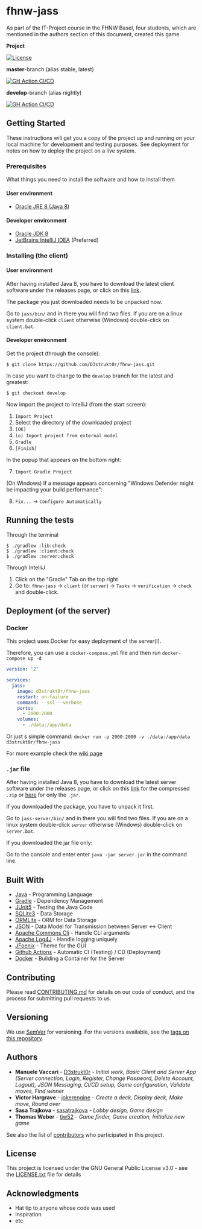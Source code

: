 # fhnw-jass

As part of the IT-Project course in the FHNW Basel, four students, which are mentioned in the authors section of this
document, created this game.

**Project**

[![License](https://img.shields.io/github/license/d3strukt0r/fhnw-jass)][license]

**master**-branch (alias stable, latest)

[![GH Action CI/CD](https://github.com/D3strukt0r/fhnw-jass/workflows/CI/CD/badge.svg?branch=master)][gh-action]

**develop**-branch (alias nightly)

[![GH Action CI/CD](https://github.com/D3strukt0r/fhnw-jass/workflows/CI/CD/badge.svg?branch=develop)][gh-action]

[license]: https://github.com/D3strukt0r/fhnw-jass/blob/master/LICENSE.txt
[packagist]: https://packagist.org/packages/d3strukt0r/votifier-client
[gh-action]: https://github.com/D3strukt0r/fhnw-jass/actions

## Getting Started

These instructions will get you a copy of the project up and running on your local machine for development and testing
purposes. See deployment for notes on how to deploy the project on a live system.

### Prerequisites

What things you need to install the software and how to install them

#### User environment

-   [Oracle JRE 8 (Java 8)](https://www.java.com/de/)

#### Developer environment

-   [Oracle JDK 8](https://www.oracle.com/java/technologies/javase/javase-jdk8-downloads.html)
-   [JetBrains IntelliJ IDEA](https://www.jetbrains.com/de-de/idea/) (Preferred)

### Installing (the client)

#### User environment

After having installed Java 8, you have to download the latest client software under the releases page, or click on this
[link](https://github.com/D3strukt0r/fhnw-jass/releases/latest/download/jass.zip).

The package you just downloaded needs to be unpacked now.

Go to `jass/bin/` and in there you will find two files. If you are on a linux system double-click `client` otherwise
(Windows) double-click on `client.bat`.

#### Developer environment

Get the project (through the console):

```shell
$ git clone https://github.com/D3strukt0r/fhnw-jass.git
```

In case you want to change to the `develop` branch for the latest and greatest:

```shell
$ git checkout develop
```

Now import the project to IntelliJ (from the start screen):

1. `Import Project`
2. Select the directory of the downloaded project
3. `[OK]`
4. `(o) Import project from external model`
5. `Gradle`
6. `[Finish]`

In the popup that appears on the bottom right:

7. `Import Gradle Project`

(On Windows) If a message appears concerning "Windows Defender might be impacting your build performance":

8. `Fix...` -> `Configure Automatically`

## Running the tests

Through the terminal

```shell
$ ./gradlew :lib:check
$ ./gradlew :client:check
$ ./gradlew :server:check
```

Through IntelliJ

1. Click on the "Gradle" Tab on the top right
2. Go to: `fhnw-jass` -> `client` (or `server`) -> `Tasks` -> `verification` -> `check` and double-click.

## Deployment (of the server)

### Docker

This project uses Docker for easy deployment of the server(!).

Therefore, you can use a `docker-compose.yml` file and then run `docker-compose up -d`

```yaml
version: "2"

services:
  jass:
    image: d3strukt0r/fhnw-jass
    restart: on-failure
    command: --ssl --verbose
    ports:
      - 2000:2000
    volumes:
      - ./data:/app/data
```

Or just s simple command: `docker run -p 2000:2000 -v ./data:/app/data d3strukt0r/fhnw-jass`

For more example check the [wiki page](https://github.com/D3strukt0r/fhnw-jass/wiki/Example-docker-compose.yml)

### `.jar` file

After having installed Java 8, you have to download the latest server software under the releases page, or click on this
[link](https://github.com/D3strukt0r/fhnw-jass/releases/latest/download/jass-server.zip) for the compressed `.zip` or
[here](https://github.com/D3strukt0r/fhnw-jass/releases/latest/download/jass-server.jar) for only the `.jar`.

If you downloaded the package, you have to unpack it first.

Go to `jass-server/bin/` and in there you will find two files. If you are on a linux system double-click `server`
otherwise (Windows) double-click on `server.bat`.

If you downloaded the jar file only:

Go to the console and enter enter `java -jar server.jar` in the command line.

## Built With

-   [Java](https://www.java.com/de/) - Programming Language
-   [Gradle](https://gradle.org/) - Dependency Management
-   [JUnit5](https://junit.org/junit5/) - Testing the Java Code
-   [SQLite3](https://www.sqlite.org/index.html) - Data Storage
-   [ORMLite](http://ormlite.com/) - ORM for Data Storage
-   [JSON](https://www.json.org/json-en.html) - Data Model for Transmission between Server <-> Client
-   [Apache Commons Cli](https://commons.apache.org/proper/commons-cli/) - Handle CLI arguments
-   [Apache Log4J](https://logging.apache.org/log4j/2.x/) - Handle logging uniquely
-   [JFoenix](http://www.jfoenix.com/) - Theme for the GUI
-   [Github Actions](https://github.com/features/actions) - Automatic CI (Testing) / CD (Deployment)
-   [Docker](https://www.docker.com/) - Building a Container for the Server

## Contributing

Please read [CONTRIBUTING.md](CONTRIBUTING.md) for details on our code of conduct, and the process for submitting pull requests to us.

## Versioning

We use [SemVer](http://semver.org/) for versioning. For the versions available, see the [tags on this repository](https://github.com/D3strukt0r/fhnw-jass/tags).

## Authors

-   **Manuele Vaccari** - [D3strukt0r](https://github.com/D3strukt0r) - _Initial work, Basic Client and Server App (Server connection, Login, Register, Change Password, Delete Account, Logout), JSON Messaging, CI/CD setup, Game configuration, Validate moves, Find winner_
-   **Victor Hargrave** - [jokerengine](https://github.com/jokerengine) - _Create a deck, Display deck, Make move, Round over_
-   **Sasa Trajkova** - [sasatrajkova](https://github.com/sasatrajkova) - _Lobby design, Game design_
-   **Thomas Weber** - [tjw52](https://github.com/tjw52) - _Game finder, Game creation, Initialize new game_

See also the list of [contributors](https://github.com/D3strukt0r/fhnw-jass/contributors) who participated in this project.

## License

This project is licensed under the GNU General Public License v3.0 - see the [LICENSE.txt](LICENSE.txt) file for details

## Acknowledgments

-   Hat tip to anyone whose code was used
-   Inspiration
-   etc
